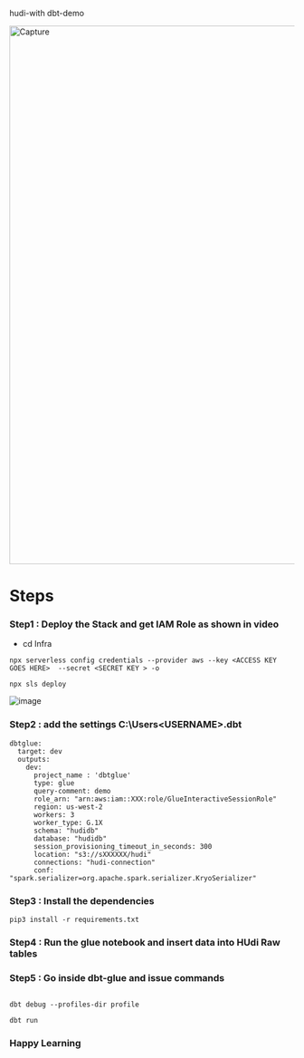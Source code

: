 
hudi-with dbt-demo

<img width="951" alt="Capture" src="https://user-images.githubusercontent.com/39345855/209361428-2c684510-8d15-48b7-9a78-13a3aa7402eb.PNG">


# Steps 
### Step1 : Deploy the Stack and get IAM Role as shown in video 

* cd Infra
```
npx serverless config credentials --provider aws --key <ACCESS KEY GOES HERE>  --secret <SECRET KEY > -o
  
npx sls deploy
```
 
 ![image](https://user-images.githubusercontent.com/39345855/209359135-b9585ddf-ef0c-4a81-b574-4af6c5380c58.png)

     
### Step2 : add the settings C:\Users\<USERNAME>\.dbt
```
dbtglue:
  target: dev
  outputs:
    dev:
      project_name : 'dbtglue'
      type: glue
      query-comment: demo
      role_arn: "arn:aws:iam::XXX:role/GlueInteractiveSessionRole"
      region: us-west-2
      workers: 3
      worker_type: G.1X
      schema: "hudidb"
      database: "hudidb"
      session_provisioning_timeout_in_seconds: 300
      location: "s3://sXXXXXX/hudi"
      connections: "hudi-connection"
      conf: "spark.serializer=org.apache.spark.serializer.KryoSerializer"

```
### Step3 : Install the dependencies
```
pip3 install -r requirements.txt
```

### Step4 : Run the glue notebook and insert data into HUdi Raw tables 


### Step5 : Go inside dbt-glue and issue commands
```

dbt debug --profiles-dir profile

dbt run
```

### Happy Learning
